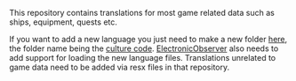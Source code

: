This repository contains translations for most game related data such as ships, equipment, quests etc.

If you want to add a new language you just need to make a new folder [here](https://github.com/ElectronicObserverEN/Data/tree/master/Translations), the folder name being the [culture code](https://www.venea.net/web/culture_code).
[ElectronicObserver](https://github.com/ElectronicObserverEN/ElectronicObserver) also needs to add support for loading the new language files. Translations unrelated to game data need to be added via resx files in that repository.
